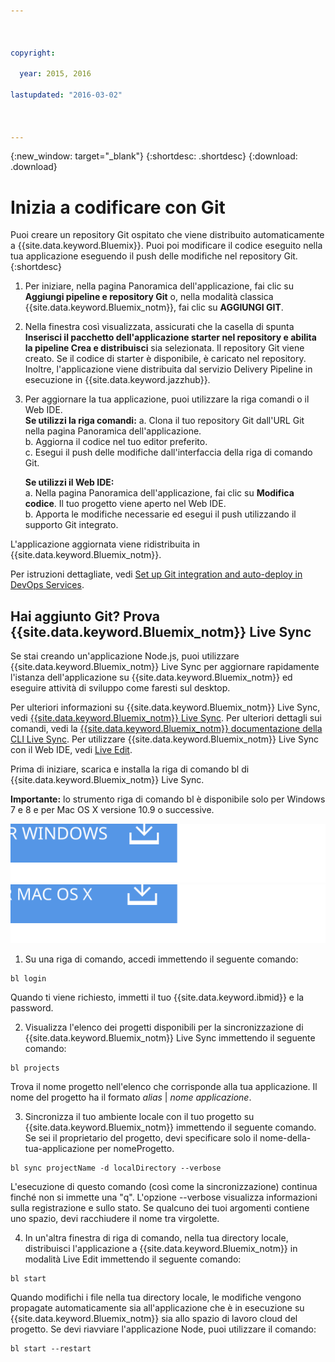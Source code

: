 ```yaml
---



copyright:

  year: 2015, 2016

lastupdated: "2016-03-02"



---
```


{:new_window: target="_blank"}
{:shortdesc: .shortdesc}
{:download: .download}

# Inizia a codificare con Git

Puoi creare un repository Git ospitato che viene distribuito automaticamente a {{site.data.keyword.Bluemix}}. Puoi poi modificare il codice eseguito nella tua applicazione eseguendo il push
delle modifiche nel repository Git.
{:shortdesc}

1. Per iniziare, nella pagina Panoramica dell'applicazione, fai clic su **Aggiungi pipeline e repository Git** o, nella modalità classica {{site.data.keyword.Bluemix_notm}}, fai clic su **AGGIUNGI GIT**.
2. Nella finestra così visualizzata, assicurati che la casella di spunta **Inserisci il pacchetto dell'applicazione starter nel repository e abilita la pipeline Crea e distribuisci** sia selezionata. Il repository Git viene creato. Se il codice di starter è disponibile,
è caricato nel repository. Inoltre, l'applicazione viene distribuita dal servizio Delivery Pipeline in esecuzione in {{site.data.keyword.jazzhub}}.  
3. Per aggiornare la tua applicazione, puoi utilizzare la riga comandi o il Web IDE.  
   **Se utilizzi la riga comandi:**
   a. Clona il tuo repository Git dall'URL Git nella pagina Panoramica dell'applicazione.  
   b. Aggiorna il codice nel tuo editor preferito.  
   c. Esegui il push delle modifiche dall'interfaccia della riga di comando Git.  

   **Se utilizzi il Web IDE:**  
   a. Nella pagina Panoramica dell'applicazione, fai clic su **Modifica codice**. Il tuo progetto viene aperto nel Web IDE.  
   b. Apporta le modifiche necessarie ed esegui il push utilizzando il supporto Git integrato.  

L'applicazione aggiornata viene ridistribuita in {{site.data.keyword.Bluemix_notm}}.  

Per istruzioni dettagliate, vedi [Set up Git integration and auto-deploy in DevOps Services](https://hub.jazz.net/tutorials/jazzeditor/#git_integration_and_autodeployment).  

## Hai aggiunto Git? Prova {{site.data.keyword.Bluemix_notm}} Live Sync  

Se stai creando un'applicazione Node.js, puoi utilizzare {{site.data.keyword.Bluemix_notm}} Live Sync per aggiornare rapidamente l'istanza dell'applicazione su {{site.data.keyword.Bluemix_notm}} ed eseguire attività di sviluppo come faresti sul desktop.  

Per ulteriori informazioni su {{site.data.keyword.Bluemix_notm}} Live Sync, vedi [{{site.data.keyword.Bluemix_notm}} Live Sync](/docs/develop/bluemixlive.html). Per ulteriori dettagli sui comandi, vedi la [{{site.data.keyword.Bluemix_notm}} documentazione della CLI Live Sync](/docs/cli/reference/bl/index.html). Per utilizzare {{site.data.keyword.Bluemix_notm}} Live Sync con il Web IDE, vedi [Live Edit](/docs/develop/bluemixlive.html).  

Prima di iniziare, scarica e installa la riga di comando bl di {{site.data.keyword.Bluemix_notm}} Live Sync.

**Importante:** lo strumento riga di comando bl è disponibile solo per  Windows 7 e 8 e per Mac OS X versione 10.9 o successive.

<p>
<a class="xref" href="http://livesyncdownload.ng.bluemix.net/downloads/blive_setup.msi" target="_blank" title="(Si apre in una nuova scheda o finestra)"><img class="image" src="images/bl_gs_icons_windows_b.svg" alt="Pulsante Scarica la riga di comando bl per Windows" /> </a>
<a class="xref" href="http://livesyncdownload.ng.bluemix.net/downloads/BluemixLive.pkg" target="_blank" title="(Si apre in una nuova scheda o finestra)"><img class="image" src="images/bl_gs_icons_mac-osx_b.svg" alt="Pulsante Scarica la riga di comando bl per Mac" /> </a>
</p>

1. Su una riga di comando, accedi immettendo il seguente comando:
```
bl login
```
Quando ti viene richiesto, immetti il tuo {{site.data.keyword.ibmid}} e la password.

2. Visualizza l'elenco dei progetti disponibili per la sincronizzazione di {{site.data.keyword.Bluemix_notm}} Live Sync immettendo il seguente comando:
```
bl projects
```
Trova il nome progetto nell'elenco che corrisponde alla
tua applicazione. Il nome del progetto ha il formato *alias* | *nome applicazione*.

3. Sincronizza il tuo ambiente locale con il tuo progetto su {{site.data.keyword.Bluemix_notm}} immettendo
il seguente comando. Se sei il proprietario del progetto, devi specificare solo il nome-della-tua-applicazione per nomeProgetto.
<!--- this command needs italicized parameters projectName localDirectory and yellow on 'local' -->
```
bl sync projectName -d localDirectory --verbose
```
L'esecuzione di questo comando (così come la sincronizzazione) continua finché
non si immette una "q". L'opzione --verbose visualizza informazioni sulla registrazione e sullo stato. Se qualcuno dei tuoi argomenti contiene uno spazio, devi racchiudere il nome tra virgolette.

4. In un'altra finestra di riga di comando, nella tua directory locale, distribuisci l'applicazione a {{site.data.keyword.Bluemix_notm}} in
modalità Live Edit immettendo il seguente comando:
```
bl start
```  

Quando modifichi i file nella tua directory locale, le modifiche vengono propagate automaticamente sia
all'applicazione che è in esecuzione su {{site.data.keyword.Bluemix_notm}} sia
allo spazio di lavoro cloud del progetto. Se devi riavviare l'applicazione Node, puoi utilizzare
il comando:
```
bl start --restart
```
